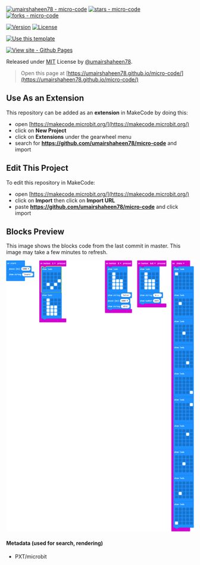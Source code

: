 [![umairshaheen78 - micro-code](https://img.shields.io/static/v1?label=umairshaheen78&message=micro-code&color=blue&logo=github)](https://github.com/umairshaheen78/micro-code "Go to GitHub repo")
[![stars - micro-code](https://img.shields.io/github/stars/umairshaheen78/micro-code?style=social)](https://github.com/umairshaheen78/micro-code)
[![forks - micro-code](https://img.shields.io/github/forks/umairshaheen78/micro-code?style=social)](https://github.com/umairshaheen78/micro-code)

[![Version](https://img.shields.io/github/tag/umairshaheen78/micro-code?include_prereleases=&sort=semver&color=blue)](https://github.com/umairshaheen78/micro-code/releases/)
[![License](https://img.shields.io/badge/License-MIT-blue)](#license)

[![Use this template](https://img.shields.io/badge/Generate-Use_this_template-2ea44f?style=for-the-badge)](https://github.com/umairshaheen78/micro-code/generate)

[![View site - Github Pages](https://img.shields.io/badge/View_site-GITHUB_Pages-2ea44f?style=for-the-badge)](https://umairshaheen78.github.io/micro-code/)

Released under [MIT](/LICENSE) License by [@umairshaheen78](https://github.com/umairshaheen78).

> Open this page at [https://umairshaheen78.github.io/micro-code/](https://umairshaheen78.github.io/micro-code/)

## Use As an Extension

This repository can be added as an **extension** in MakeCode by doing this: 

* open [https://makecode.microbit.org/](https://makecode.microbit.org/)
* click on **New Project**
* click on **Extensions** under the gearwheel menu
* search for **https://github.com/umairshaheen78/micro-code** and import

## Edit This Project

To edit this repository in MakeCode:

* open [https://makecode.microbit.org/](https://makecode.microbit.org/)
* click on **Import** then click on **Import URL**
* paste **https://github.com/umairshaheen78/micro-code** and click import

## Blocks Preview

This image shows the blocks code from the last commit in master.
This image may take a few minutes to refresh.

![A rendered view of the blocks](https://github.com/umairshaheen78/micro-code/raw/master/.github/makecode/blocks.png)

#### Metadata (used for search, rendering)

* PXT/microbit
